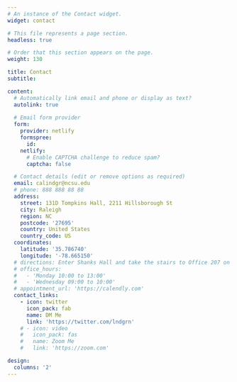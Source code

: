 ```yaml
---
# An instance of the Contact widget.
widget: contact

# This file represents a page section.
headless: true

# Order that this section appears on the page.
weight: 130

title: Contact
subtitle:

content:
  # Automatically link email and phone or display as text?
  autolink: true
  
  # Email form provider
  form:
    provider: netlify
    formspree:
      id:
    netlify:
      # Enable CAPTCHA challenge to reduce spam?
      captcha: false

  # Contact details (edit or remove options as required)
  email: calindgr@ncsu.edu
  # phone: 888 888 88 88
  address:
    street: 131D Tompkins Hall, 2211 Hillsborough St
    city: Raleigh
    region: NC
    postcode: '27695'
    country: United States
    country_code: US
  coordinates:
    latitude: '35.786740'
    longitude: '-78.665150'
  # directions: Enter Shanks Hall and take the stairs to Office 207 on Floor 2
  # office_hours:
  #   - 'Monday 10:00 to 13:00'
  #   - 'Wednesday 09:00 to 10:00'
  # appointment_url: 'https://calendly.com'
  contact_links:
    - icon: twitter
      icon_pack: fab
      name: DM Me
      link: 'https://twitter.com/lndgrn'
    # - icon: video
    #   icon_pack: fas
    #   name: Zoom Me
    #   link: 'https://zoom.com'

design:
  columns: '2'
---
```

